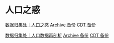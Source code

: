 # 人口之惑

[数据归集处｜人口之惑](https://mp.weixin.qq.com/s/0R4pb0vbkF5XcwzGGyQV4A) [Archive 备份](https://archive.ph/https://mp.weixin.qq.com/s/0R4pb0vbkF5XcwzGGyQV4A) [CDT 备份](https://chinadigitaltimes.net/chinese/665878.html)

[数据归集处｜人口数据再剖析](https://mp.weixin.qq.com/s/7AWZtkae_EXKwMjHkBG8FQ) [Archive 备份](https://archive.ph/https://mp.weixin.qq.com/s/7AWZtkae_EXKwMjHkBG8FQ) [CDT 备份](https://chinadigitaltimes.net/chinese/665936.html)
